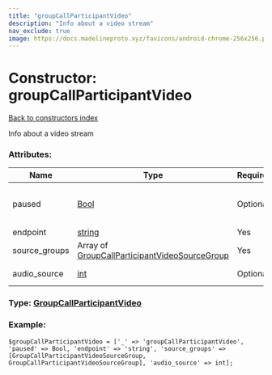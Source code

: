 ```yaml
---
title: "groupCallParticipantVideo"
description: "Info about a video stream"
nav_exclude: true
image: https://docs.madelineproto.xyz/favicons/android-chrome-256x256.png
---
```

# Constructor: groupCallParticipantVideo  
[Back to constructors index](/API_docs/constructors/index.html)



Info about a video stream

### Attributes:

| Name     |    Type       | Required | Description |
|----------|---------------|----------|-------------|
|paused|[Bool](/API_docs/types/Bool.html) | Optional|Whether the stream is currently paused|
|endpoint|[string](/API_docs/types/string.html) | Yes|Endpoint|
|source\_groups|Array of [GroupCallParticipantVideoSourceGroup](/API_docs/types/GroupCallParticipantVideoSourceGroup.html) | Yes|Source groups|
|audio\_source|[int](/API_docs/types/int.html) | Optional|Audio source ID|



### Type: [GroupCallParticipantVideo](/API_docs/types/GroupCallParticipantVideo.html)


### Example:

```
$groupCallParticipantVideo = ['_' => 'groupCallParticipantVideo', 'paused' => Bool, 'endpoint' => 'string', 'source_groups' => [GroupCallParticipantVideoSourceGroup, GroupCallParticipantVideoSourceGroup], 'audio_source' => int];
```  
